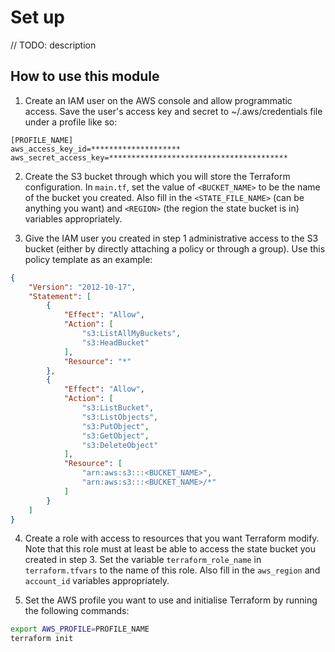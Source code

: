 # Set up

// TODO: description

## How to use this module

1. Create an IAM user on the AWS console and allow programmatic access.
Save the user's access key and secret to ~/.aws/credentials file under a profile like so:

```
[PROFILE_NAME]
aws_access_key_id=********************
aws_secret_access_key=****************************************
```

2. Create the S3 bucket through which you will store the Terraform configuration.
In `main.tf`, set the value of `<BUCKET_NAME>` to be the name of the bucket you created.
Also fill in the `<STATE_FILE_NAME>` (can be anything you want) and `<REGION>` (the region the state bucket is in) variables appropriately.

3. Give the IAM user you created in step 1 administrative access to the S3 bucket (either by directly attaching a policy or through a group). Use this policy template as an example:

```json
{
    "Version": "2012-10-17",
    "Statement": [
        {
            "Effect": "Allow",
            "Action": [
                "s3:ListAllMyBuckets",
                "s3:HeadBucket"
            ],
            "Resource": "*"
        },
        {
            "Effect": "Allow",
            "Action": [
                "s3:ListBucket",
                "s3:ListObjects",
                "s3:PutObject",
                "s3:GetObject",
                "s3:DeleteObject"
            ],
            "Resource": [
                "arn:aws:s3:::<BUCKET_NAME>",
                "arn:aws:s3:::<BUCKET_NAME>/*"
            ]
        }
    ]
}
```

4. Create a role with access to resources that you want Terraform modify. Note that this role must at least be able to access the state bucket you created in step 3. Set the variable `terraform_role_name` in `terraform.tfvars` to the name of this role. Also fill in the `aws_region` and `account_id` variables appropriately.

5. Set the AWS profile you want to use and initialise Terraform by running the following commands:

```bash
export AWS_PROFILE=PROFILE_NAME
terraform init
```
